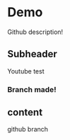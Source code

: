 # Demo

Github description!

## Subheader

Youtube test

### Branch made!

## content
github branch

